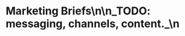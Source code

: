 <!-- status: stub; target: 150+ words -->
<!-- status: stub; target: 150+ words -->
<!-- status: stub; target: 150+ words -->
# Marketing Briefs\n\n_TODO: messaging, channels, content._\n



